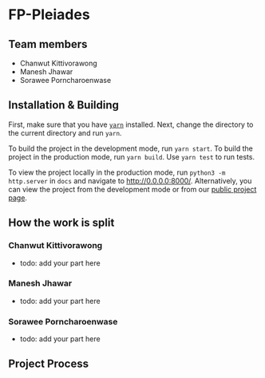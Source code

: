 # FP-Pleiades

## Team members

- Chanwut Kittivorawong
- Manesh Jhawar
- Sorawee Porncharoenwase

## Installation & Building

First, make sure that you have [`yarn`](https://yarnpkg.com/en/docs/install) installed. Next, change the directory to the current directory and run `yarn`.

To build the project in the development mode, run `yarn start`. To build the project in the production mode, run `yarn build`. Use `yarn test` to run tests.

To view the project locally in the production mode, run `python3 -m http.server` in `docs` and navigate to http://0.0.0.0:8000/. Alternatively, you can view the project from the development mode or from our [public project page](https://cse512-19s.github.io/FP-Pleiades/).

## How the work is split

### Chanwut Kittivorawong

- todo: add your part here

### Manesh Jhawar

- todo: add your part here

### Sorawee Porncharoenwase

- todo: add your part here

## Project Process
